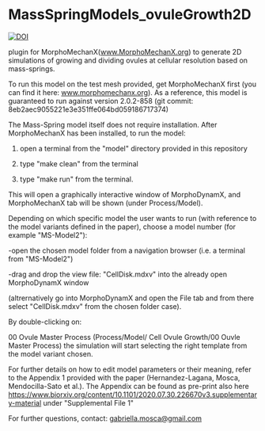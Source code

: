 # MassSpringModels_ovuleGrowth2D

[![DOI](https://zenodo.org/badge/233707711.svg)](https://zenodo.org/badge/latestdoi/233707711)

plugin for MorphoMechanX(www.MorphoMechanX.org) to generate 2D simulations of growing and dividing ovules at cellular resolution based on mass-springs.

To run this model on the test mesh provided, get MorphoMechanX first (you can find it here: www.morphomechanx.org). As a reference, this model is guaranteed to run against version 2.0.2-858 (git commit: 8eb2aec9055221e3e351ffe064bd059186717374)

The Mass-Spring model itself does not require installation.
After MorphoMechanX has been installed, to run the model:

1) open a terminal from the "model" directory provided in this repository

2) type "make clean" from the terminal

3) type "make run" from the terminal.

This will open a graphically interactive window of MorphoDynamX, and MorphoMechanX tab will be shown (under Process/Model).

Depending on which specific model the user wants to run (with reference to the model variants defined in the paper), choose a model number (for example "MS-Model2"):

-open the chosen model folder from a navigation browser (i.e. a terminal from "MS-Model2")

-drag and drop the view file: "CellDisk.mdxv"  into the already open MorphoDynamX window 

(altrernatively go into MorphoDynamX and open the File tab and from there select "CellDisk.mdxv" from the chosen folder case).

By double-clicking on: 

00 Ovule Master Process (Process/Model/ Cell Ovule Growth/00 Ouvle Master Process)
the simulation will start selecting the right template from the model variant chosen. 

For further details on how to edit model parameters or their meaning, refer to the Appendix 1 provided with the paper (Hernandez-Lagana, Mosca, Mendocilla-Sato et al.). The Appendix can be found as pre-print also here https://www.biorxiv.org/content/10.1101/2020.07.30.226670v3.supplementary-material under "Supplemental File 1"

For further questions, contact: gabriella.mosca@gmail.com

